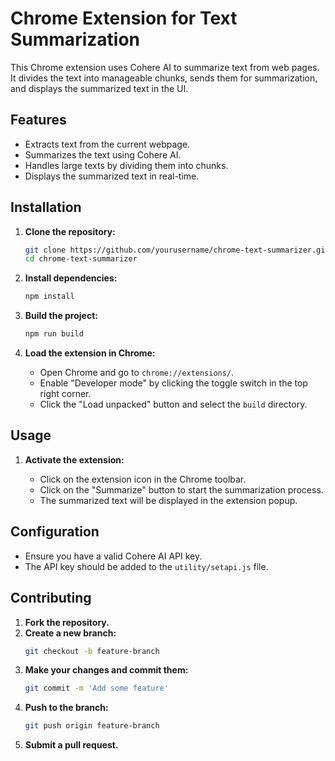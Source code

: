 
# Chrome Extension for Text Summarization

This Chrome extension uses Cohere AI to summarize text from web pages. It divides the text into manageable chunks, sends them for summarization, and displays the summarized text in the UI.

## Features

- Extracts text from the current webpage.
- Summarizes the text using Cohere AI.
- Handles large texts by dividing them into chunks.
- Displays the summarized text in real-time.

## Installation

1. **Clone the repository:**

   ```bash
   git clone https://github.com/yourusername/chrome-text-summarizer.git
   cd chrome-text-summarizer
   ```

2. **Install dependencies:**

   ```bash
   npm install
   ```

3. **Build the project:**

   ```bash
   npm run build
   ```

4. **Load the extension in Chrome:**

   - Open Chrome and go to `chrome://extensions/`.
   - Enable "Developer mode" by clicking the toggle switch in the top right corner.
   - Click the "Load unpacked" button and select the `build` directory.

## Usage

1. **Activate the extension:**

   - Click on the extension icon in the Chrome toolbar.
   - Click on the "Summarize" button to start the summarization process.
   - The summarized text will be displayed in the extension popup.

## Configuration

- Ensure you have a valid Cohere AI API key.
- The API key should be added to the `utility/setapi.js` file.

## Contributing

1. **Fork the repository.**
2. **Create a new branch:**
   ```bash
   git checkout -b feature-branch
   ```
3. **Make your changes and commit them:**
   ```bash
   git commit -m 'Add some feature'
   ```
4. **Push to the branch:**
   ```bash
   git push origin feature-branch
   ```
5. **Submit a pull request.**


